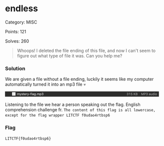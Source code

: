 # endless

Category: MISC

Points: 121

Solves: 260

>Whoops! I deleted the file ending of this file, and now I can't seem to figure out what type of file it was. Can you help me?

### Solution

We are given a file without a file ending, luckily it seems like my computer automatically turned it into an mp3 file :skull:

![endless](/images/endless.png)

Listening to the file we hear a person speaking out the flag. English comprehension challenge fr.
```The content of this flag is all lowercase, except for the flag wrapper LITCTF f0udao4rtbsp6```


### Flag

```LITCTF{f0udao4rtbsp6}```